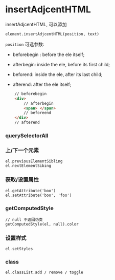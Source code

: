# insertAdjcentHTML

insertAdjcentHTML, 可以添加

    element.insertAdjcentHTML(position, text)

 `position` 可选参数:

- beforebegin : before the ele itself; 

- afterbegin: inside the ele, before its first child; 

- beforend: inside the ele, after its last child; 

- afterend: after the ele itself; 

```html
    // beforebegin
    <div>
        // afterbegin
        <span> </span>
        // beforeend
    </div>
    // afterend
```

### querySelectorAll

### 上/下一个元素

    el.previousElementSibling
    el.nextElementSibing

### 获取/设置属性

    el.getAttribute('boo')
    el.setAttribute('boo', 'foo')

### getComputedStyle

    // null 不返回伪类
    getComputedStyle(el, null).color

### 设置样式

    el.setStyles

### class

    el.classList.add / remove / toggle

    
